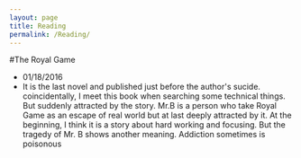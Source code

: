 ```yaml
---
layout: page
title: Reading
permalink: /Reading/
---
```


#The Royal Game

- 01/18/2016
- It is the last novel and published just before the author's sucide. coincidentally, I meet this book when searching some technical things. But suddenly attracted by the story. Mr.B is a person who take Royal Game as an escape of real world but at last deeply attracted by it. At the beginning, I think it is a story about hard working and focusing. But the tragedy of Mr. B shows another meaning. Addiction sometimes is poisonous
